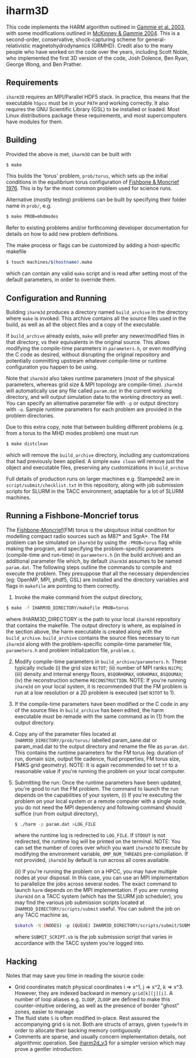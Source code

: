 # iharm3D
This code implements the HARM algorithm outlined in [Gammie et al. 2003](https://doi.org/10.1086/374594), with some modifications
outlined in [McKinney & Gammie 2004](https://doi.org/10.1086/422244).  This is a second-order, conservative, shock-capturing scheme 
for general-relativistic magnetohydrodynamics (GRMHD).  Credit also to the many people who have worked on the code over the years, 
including Scott Noble, who implemented the first 3D version of the code, Josh Dolence, Ben Ryan, George Wong, and Ben Prather.

## Requirements
`iharm3D` requires an MPI/Parallel HDF5 stack.  In practice, this means that the executable `h5pcc` must be in your `PATH`
and working correctly.  It also requires the GNU Scientific Library (GSL) to be installed or loaded.
Most Linux distributions package these requirements, and most supercomputers have modules for them.

## Building
Provided the above is met, `iharm3D` can be built with
```bash
$ make
```
This builds the 'torus' problem, `prob/torus`, which sets up the initial conditions in the equilibrium torus configuration of
[Fishbone & Moncrief 1976](https://doi.org/10.1086/154565).  This is by far the most common problem used for science runs.

Alternative (mostly testing) problems can be built by specifying their folder name in `prob/`, e.g.
```bash
$ make PROB=mhdmodes
```
Refer to existing problems and/or forthcoming developer documentation for details on how to add new problem definitions.

The make process or flags can be customized by adding a host-specific makefile
```bash
$ touch machines/$(hostname).make
```
which can contain any valid `make` script and is read after setting most of the default parameters, in order to override them.

## Configuration and Running
Building `iharm3d` produces a directory named `build_archive` in the directory where `make` is invoked.  This archive contains
all the source files used in the build, as well as all the object files and a copy of the executable.

If `build_archive` already exists, `make` will prefer any newer/modified files in that directory, vs their equivalents in the original source.
This allows modifying the compile-time parameters in `parameters.h`, or even modifying the C code as desired, without disrupting the
original repository and potentially committing upstream whatever compile-time or runtime configuration you happen to be using.

Note that `iharm3d` also takes runtime parameters (most of the physical parameters, whereas grid size & MPI topology are compile-time).
`iharm3d` will automatically use any file called `param.dat` in the current working directory, and will output simulation data to the
working directory as well.  You can specify an alternative parameter file with `-p` or output directory with `-o`.  Sample runtime
parameters for each problem are provided in the problem directories.

Due to this extra copy, note that between building different problems (e.g. from a torus to the MHD modes problem) one must run
```bash
$ make distclean
```
which will remove the `build_archive` directory, including any customizations that had previously been applied. A simple `make clean` will
remove just the object and executable files, preserving any customizations in `build_archive`

Full details of production runs on larger machines e.g. Stampede2 are in `script/submit/checklist.txt` in this repository, along
with job submission scripts for SLURM in the TACC environment, adaptable for a lot of SLURM machines.

## Running a Fishbone-Moncrief torus

The [Fishbone-Moncrief](https://doi.org/10.1086/154565)(FM) torus is the ubiquitous initial condition for modelling compact radio sources such as M87* and SgrA*. The FM problem can be simulated on `iharm3d` by using the `-PROB=torus` flag while making the program, and specifying the problem-specific parameters (compile-time and run-time) in `parameters.h` (in the build archive) and an additional parameter file which, by default `iharm3d` assumes to be named `param.dat`. The following steps outline the commands to compile and execute the problem. They presuppose that all the necessary dependencies (eg: OpenMP, MPI, phdf5, GSL) are installed and the directory variables and flags in `makefile` are pointing to them correctly.

1. Invoke the make command from the output directory,

```bash
$ make -f IHARM3D_DIRECTORY/makefile PROB=torus
```
where IHARM3D_DIRECTORY is the path to your local `iharm3d` repository that contains the makefile. The output directory is where, as explained in the section  above, the harm executable is created along with the `build_archive`. `build_archive` contains the source files necessary to run `iharm3d` along with the problem-specific compile-time parameter file, `parameters.h` and problem initialization file, `problem.c`.

2. Modify compile-time parameters in `build_archive/parameters.h`. These typically include (i) the grid size `NiTOT`; (ii) number of MPI ranks `NiCPU`; (iii) density and internal energy floors, `BSQORHOMAX`, `UORHOMAX`, `BSQOUMAX`; (iv) the reconstruction scheme `RECONSTRUCTION`. NOTE: If you're running `iharm3d` on your local system, it is recommended that the FM problem is run at a low resolution or a 2D problem is executed (set `N3TOT` to 1).

3. If the compile-time parameters have been modified or the C code in any of the source files in `build_archive` has been edited, the harm executable must be remade with the same command as in (1) from the output directory.

4. Copy any of the parameter files located at `IHARM3D_DIRECTORY/prob/torus/` labelled param_sane.dat or param_mad.dat to the output directory and rename the file as `param.dat`. This contains the runtime parameters for the FM torus (eg: duration of run, domain size, output file cadence, fluid properties, FM torus size, FMKS grid geometry). NOTE: It is again recommended to set `tf` to a reasonable value if you're running the problem on your local computer.

5. Submitting the run: Once the runtime parameters have been updated, you're good to run the FM problem. The command to launch the run depends on the capabilities of your system,
   (i) If you're executing the problem on your local system or a remote computer with a single node, you do not need the MPI dependency and following command should suffice (run from output directory),
   
   ```bash
   $ ./harm -p param.dat >LOG_FILE
   ```
   where the runtime log is redirected to `LOG_FILE`. If `STDOUT` is not redirected, the runtime log will be printed on the terminal. NOTE: You can set the number of cores over which you want `iharm3d` to execute by modifying the environment variable, `OMP_NUM_THREADS` pre-compilation. If not provided, `iharm3d` by default is run across all cores available.
   
   (ii) If you're running the problem on a HPCC, you may have multiple nodes at your disposal. In this case, you can use an MPI implementation to parallelize the jobs across several nodes. The exact command to launch `harm` depends on the MPI implementation. If you arer running `iharm3d` on a TACC system (which has the SLURM job scheduler), you may find the various job submission scripts located at `IHARM3D_DIRECTORY/scripts/submit` useful. You can submit the job on any TACC machine as,
   
   ```bash
   $sbatch -N (NODES) -p (QUEUE) IHARM3D_DIRECTORY/scripts/submit/SUBMIT_SCRIPT.sb
   ```
   where `SUBMIT_SCRIPT.sb` is the job submission script that varies in accordance with the TACC system you're logged into. 


## Hacking
Notes that may save you time in reading the source code:
* Grid coordinates match physical coordinates i => x^1, j => x^2, k => x^3.  However, they are indexed backward
in memory `grid[k][j][i]`.  A number of loop aliases e.g. `ILOOP`, `ZLOOP` are defined to make this counter-intuitive ordering,
as well as the presence of border "ghost" zones, easier to manage
* The fluid state `S` is often modified in-place.  Rest assured the accompanying grid `G` is not.  Both are structs of arrays,
given `typedef`s in order to allocate their backing memory contiguously
* Comments are sparse, and usually concern implementation details, not algorithmic operation. See
[iharm2d_v3](https://github.com/AFD-Illinois/iharm2d_v3) for a simpler version which may prove a gentler introduction.
